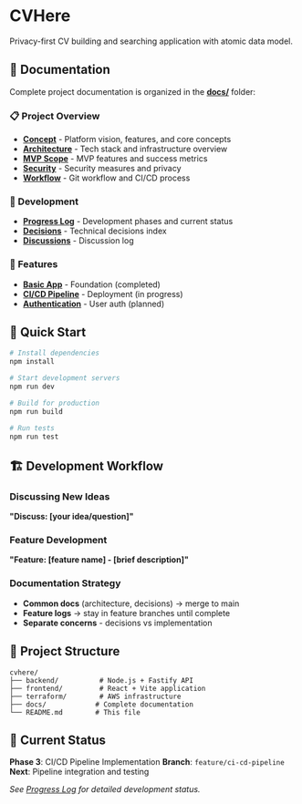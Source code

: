 # CVHere

Privacy-first CV building and searching application with atomic data model.

## 📖 Documentation

Complete project documentation is organized in the **[docs/](docs/)** folder:

### 📋 Project Overview
- **[Concept](docs/project/concept.md)** - Platform vision, features, and core concepts
- **[Architecture](docs/project/architecture.md)** - Tech stack and infrastructure overview
- **[MVP Scope](docs/project/mvp-scope.md)** - MVP features and success metrics
- **[Security](docs/project/security.md)** - Security measures and privacy
- **[Workflow](docs/project/workflow.md)** - Git workflow and CI/CD process

### 🔧 Development
- **[Progress Log](docs/development/progress-log.md)** - Development phases and current status
- **[Decisions](docs/development/decisions/decisions.md)** - Technical decisions index
- **[Discussions](docs/development/decisions/discussions.md)** - Discussion log

### 🚀 Features
- **[Basic App](docs/development/feature-logs/basic-app.md)** - Foundation (completed)
- **[CI/CD Pipeline](docs/development/feature-logs/ci-cd-pipeline.md)** - Deployment (in progress)
- **[Authentication](docs/development/feature-logs/basic-auth.md)** - User auth (planned)

## 🚀 Quick Start

```bash
# Install dependencies
npm install

# Start development servers
npm run dev

# Build for production
npm run build

# Run tests
npm run test
```

## 🏗️ Development Workflow

### Discussing New Ideas
**"Discuss: [your idea/question]"**

### Feature Development
**"Feature: [feature name] - [brief description]"**

### Documentation Strategy
- **Common docs** (architecture, decisions) → merge to main
- **Feature logs** → stay in feature branches until complete
- **Separate concerns** - decisions vs implementation

## 📁 Project Structure

```
cvhere/
├── backend/          # Node.js + Fastify API
├── frontend/         # React + Vite application  
├── terraform/        # AWS infrastructure
├── docs/            # Complete documentation
└── README.md        # This file
```

## 🎯 Current Status

**Phase 3**: CI/CD Pipeline Implementation
**Branch**: `feature/ci-cd-pipeline`
**Next**: Pipeline integration and testing

*See [Progress Log](docs/development/progress-log.md) for detailed development status.*